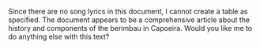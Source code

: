 Since there are no song lyrics in this document, I cannot create a table as specified. The document appears to be a comprehensive article about the history and components of the berimbau in Capoeira. Would you like me to do anything else with this text?